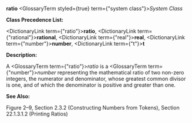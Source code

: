 **ratio** <GlossaryTerm styled={true} term={"system class"}><i>System Class</i></GlossaryTerm> 



**Class Precedence List:** 



<DictionaryLink  term={"ratio"}><b>ratio</b></DictionaryLink>, <DictionaryLink  term={"rational"}><b>rational</b></DictionaryLink>, <DictionaryLink  term={"real"}><b>real</b></DictionaryLink>, <DictionaryLink  term={"number"}><b>number</b></DictionaryLink>, <DictionaryLink  term={"t"}><b>t</b></DictionaryLink> 



**Description:** 



A <GlossaryTerm  term={"ratio"}><i>ratio</i></GlossaryTerm> is a <GlossaryTerm  term={"number"}><i>number</i></GlossaryTerm> representing the mathematical ratio of two non-zero integers, the numerator and denominator, whose greatest common divisor is one, and of which the denominator is positive and greater than one. 



**See Also:** 



Figure 2–9, Section 2.3.2 (Constructing Numbers from Tokens), Section 22.1.3.1.2 (Printing Ratios) 



 



 



